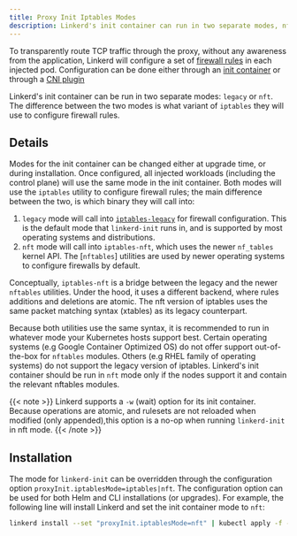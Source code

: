 ```yaml
---
title: Proxy Init Iptables Modes
description: Linkerd's init container can run in two separate modes, nft or legacy.
---
```


To transparently route TCP traffic through the proxy, without any awareness
from the application, Linkerd will configure a set of [firewall
rules](../reference/iptables/) in each injected pod. Configuration can be
done either through an [init
container](../reference/architecture/#linkerd-init-container) or through a
[CNI plugin](cni/)

Linkerd's init container can be run in two separate modes: `legacy` or `nft`.
The difference between the two modes is what variant of `iptables` they will use
to configure firewall rules.

## Details

Modes for the init container can be changed either at upgrade time, or during
installation. Once configured, all injected workloads (including the control
plane) will use the same mode in the init container. Both modes will use the
`iptables` utility to configure firewall rules; the main difference between the
two, is which binary they will call into:

1. `legacy` mode will call into [`iptables-legacy`] for firewall configuration.
   This is the default mode that `linkerd-init` runs in, and is supported by
   most operating systems and distributions.
2. `nft` mode will call into `iptables-nft`, which uses the newer `nf_tables`
   kernel API. The [`nftables`] utilities are used by newer operating systems to
   configure firewalls by default.

[`iptables-legacy`]: https://manpages.debian.org/bullseye/iptables/iptables-legacy.8.en.html
Conceptually, `iptables-nft` is a bridge between the legacy and the newer
`nftables` utilities. Under the hood, it uses a different backend, where rules
additions and deletions are atomic. The nft version of iptables uses the same
packet matching syntax (xtables) as its legacy counterpart.

Because both utilities use the same syntax, it is recommended to run in
whatever mode your Kubernetes hosts support best. Certain operating systems
(e.g Google Container Optimized OS) do not offer support out-of-the-box for
`nftables` modules. Others (e.g RHEL family of operating systems) do not
support the legacy version of iptables. Linkerd's init container should be run
in `nft` mode only if the nodes support it and contain the relevant nftables
modules.

{{< note >}}
Linkerd supports a `-w` (wait) option for its init container. Because
operations are atomic, and rulesets are not reloaded when modified (only
appended),this option is a no-op when running `linkerd-init` in nft mode.
{{< /note >}}

## Installation

The mode for `linkerd-init` can be overridden through the configuration option
`proxyInit.iptablesMode=iptables|nft`. The configuration option can be used for
both Helm and CLI installations (or upgrades). For example, the following line
will install Linkerd and set the init container mode to `nft`:

```bash
linkerd install --set "proxyInit.iptablesMode=nft" | kubectl apply -f -
```
